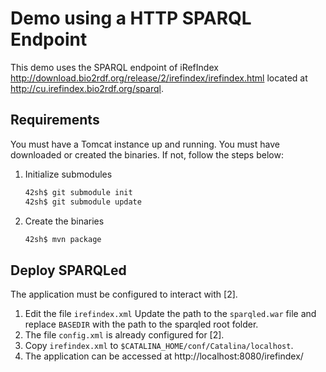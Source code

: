 # Demo using a HTTP SPARQL Endpoint

This demo uses the SPARQL endpoint of iRefIndex http://download.bio2rdf.org/release/2/irefindex/irefindex.html located at http://cu.irefindex.bio2rdf.org/sparql.

## Requirements

You must have a Tomcat instance up and running.
You must have downloaded or created the binaries. If not, follow the steps below:

1. Initialize submodules

    ```sh
    42sh$ git submodule init
    42sh$ git submodule update
    ```

2. Create the binaries

    ```sh
    42sh$ mvn package
    ```

## Deploy SPARQLed

The application must be configured to interact with [2].

1. Edit the file `irefindex.xml`
Update the path to the `sparqled.war` file and replace `BASEDIR` with the path to the sparqled root folder.
2. The file `config.xml` is already configured for [2].
3. Copy `irefindex.xml` to `$CATALINA_HOME/conf/Catalina/localhost`.
4. The application can be accessed at http://localhost:8080/irefindex/
